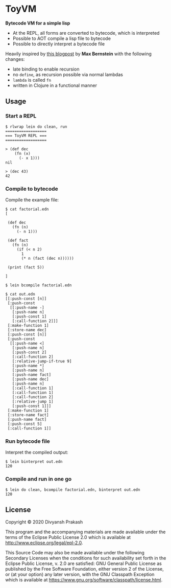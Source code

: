 # ToyVM

**Bytecode VM for a simple lisp**

* At the REPL, all forms are converted to bytecode, which is interpreted
* Possible to AOT compile a lisp file to bytecode
* Possible to directly interpret a bytecode file

Heavily inspired by [this blogpost](https://bernsteinbear.com/blog/bytecode-interpreters/)
by **Max Bernstein** with the following changes:
* late binding to enable recursion
* no `define`, as recursion possible via normal lambdas
* `lambda` is called `fn`
* written in Clojure in a functional manner

## Usage

### Start a REPL

    $ rlwrap lein do clean, run
    ==================
    === ToyVM REPL ===
    ==================

    > (def dec
        (fn (x)
          (- x 1)))
    nil

    > (dec 43)
    42

### Compile to bytecode

Compile the example file:

    $ cat factorial.edn
    [

     (def dec
       (fn (n)
         (- n 1)))

     (def fact
       (fn (n)
         (if (< n 2)
           1
           (* n (fact (dec n))))))

     (print (fact 5))

    ]

    $ lein bcompile factorial.edn

    $ cat out.edn
    [[:push-const [n]]
     [:push-const
      [[:push-name -]
       [:push-name n]
       [:push-const 1]
       [:call-function 2]]]
     [:make-function 1]
     [:store-name dec]
     [:push-const [n]]
     [:push-const
      [[:push-name <]
       [:push-name n]
       [:push-const 2]
       [:call-function 2]
       [:relative-jump-if-true 9]
       [:push-name *]
       [:push-name n]
       [:push-name fact]
       [:push-name dec]
       [:push-name n]
       [:call-function 1]
       [:call-function 1]
       [:call-function 2]
       [:relative-jump 1]
       [:push-const 1]]]
     [:make-function 1]
     [:store-name fact]
     [:push-name fact]
     [:push-const 5]
     [:call-function 1]]

### Run bytecode file

Interpret the compiled output:

    $ lein binterpret out.edn
    120

### Compile and run in one go

    $ lein do clean, bcompile factorial.edn, binterpret out.edn
    120

## License

Copyright © 2020 Divyansh Prakash

This program and the accompanying materials are made available under the
terms of the Eclipse Public License 2.0 which is available at
http://www.eclipse.org/legal/epl-2.0.

This Source Code may also be made available under the following Secondary
Licenses when the conditions for such availability set forth in the Eclipse
Public License, v. 2.0 are satisfied: GNU General Public License as published by
the Free Software Foundation, either version 2 of the License, or (at your
option) any later version, with the GNU Classpath Exception which is available
at https://www.gnu.org/software/classpath/license.html.

